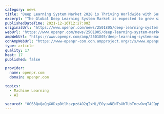 ```yaml
---
category: news
title: "Deep Learning System Market 2028 is Thriving Worldwide with Surprising Transition | NVIDIA , Intel , IBM , Qualcomm"
excerpt: "The Global Deep Learning System Market is expected to grow significantly between 2022 and 2028 according to Infinity Business Insights The data for the Deep Learning System Market study was gathered from industry professionals and some respected market experts Furthermore"
publishedDateTime: 2021-12-16T12:27:00Z
originalUrl: "https://www.openpr.com/news/2501805/deep-learning-system-market-2028-is-thriving-worldwide-with"
webUrl: "https://www.openpr.com/news/2501805/deep-learning-system-market-2028-is-thriving-worldwide-with"
ampWebUrl: "https://www.openpr.com/amp/2501805/deep-learning-system-market-2028-is-thriving-worldwide-with"
cdnAmpWebUrl: "https://www-openpr-com.cdn.ampproject.org/c/s/www.openpr.com/amp/2501805/deep-learning-system-market-2028-is-thriving-worldwide-with"
type: article
quality: 17
heat: 17
published: false

provider:
  name: openpr.com
  domain: openpr.com

topics:
  - Machine Learning
  - AI

secured: "0G63QuQaQqX0DxpDtlhszpzd4O2qIxML/EOyuwNENTsXbTUbTncwOvqTACQqSfTlIRng85MLx0WGG/lMnoHsH6jtYm/5W0yYAK78cloxMt91f/V07PfoqpTtIuRO5HuA4Lew2CFnNtv/seTYUZJOp+OBMwhfmhhLWIbV47kHYWneYpuNfpOkX+VQiT+ZJqnAaY0MCL6lu1lRROc62P9t3xqxUbdziIze+2omuQaxflOp2oepnHrEpAqosk4VZphihTT8IV5j2lSvUdvoUSbBLGumTVNEzsnhfVCRqBf4M6bOpnImjBhyJ0ngNQBtpgCmrnWty9ROnvQO3jdxf9U/N9lCRBfiLXNBfmc78LaGXAs=;+FH5a3kqTMs1N6JSAcECkw=="
---
```


